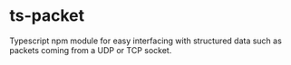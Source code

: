 # ts-packet
Typescript npm module for easy interfacing with structured data such as packets coming from a UDP or TCP socket.
